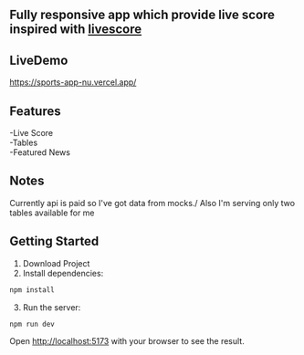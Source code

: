 ## Fully responsive app which provide live score inspired with [livescore](livescore.com)

## LiveDemo
https://sports-app-nu.vercel.app/

## Features
-Live Score\
-Tables\
-Featured News


## Notes 
Currently api is paid so I've got data from mocks./
Also I'm serving only two tables available for me

## Getting Started
1) Download Project
2) Install dependencies:
```bash
npm install
```
3) Run the server:
```bash
npm run dev
```


Open [http://localhost:5173](http://localhost:5173) with your browser to see the result.


